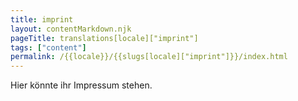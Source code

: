 ```yaml
---
title: imprint
layout: contentMarkdown.njk
pageTitle: translations[locale]["imprint"]
tags: ["content"]
permalink: /{{locale}}/{{slugs[locale]["imprint"]}}/index.html
---
```


Hier könnte ihr Impressum stehen.